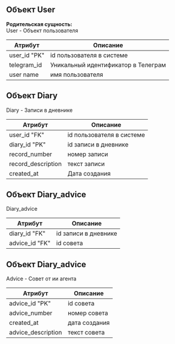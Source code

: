 ## Объект User

**Родительская сущность:** \
User - Объект пользователя 

| Атрибут | Описание |
|---------|----------|
| user_id "PK" | id пользователя в системе |
| telegram_id | Уникальный идентификатор в Телеграм  |
| user name | имя пользователя |


## Объект Diary

Diary - Записи в дневнике

| Атрибут | Описание |
|---------|----------|
| user_id "FK" | id пользователя в системе |
| diary_id "PK" | id записи в дневнике |
| record_number | номер записи |
| record_description | текст записи |
| created_at | Дата создания |

## Объект Diary_advice

Diary_advice 

| Атрибут | Описание |
|---------|----------|
| diary_id "FK" | id записи в дневнике |
| advice_id "FK" | id совета |


## Объект Diary_advice

Advice - Совет от ии агента

| Атрибут | Описание |
|---------|----------|
| advice_id "PK" | id совета |
| advice_number | номер совета |
| created_at | дата создания |
| advice_description | текст совета |
